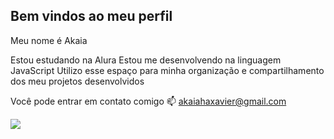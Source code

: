 ## Bem vindos ao meu perfil
Meu nome é Akaia

Estou estudando na Alura
Estou me desenvolvendo na linguagem JavaScript
Utilizo esse espaço para minha organização e compartilhamento dos meu projetos desenvolvidos

Você pode entrar em contato comigo 📫
akaiahaxavier@gmail.com

![](https://cdn.shopify.com/s/files/1/0344/6469/files/cat-gif-loop-maru_grande.gif?v=1523984148)
